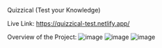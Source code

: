 Quizzical (Test your Knowledge)

Live Link: https://quizzical-test.netlify.app/

Overview of the Project: 
![image](https://user-images.githubusercontent.com/66637389/210998738-e9d910fc-f93e-433a-b870-7a903611c550.png)
![image](https://user-images.githubusercontent.com/66637389/210998777-08286a3b-9e1d-4e9f-85d6-ea55dec44748.png)
![image](https://user-images.githubusercontent.com/66637389/210998852-516b4319-ba28-43a5-a19f-b6f97e05d36d.png)
